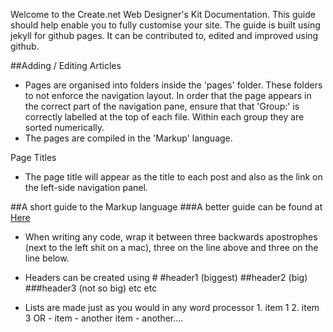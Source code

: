 Welcome to the Create.net Web Designer's Kit Documentation.
This guide should help enable you to fully customise your site. The guide is built using jekyll for github pages. It can be contributed to, edited and improved using github.

##Adding / Editing Articles

- Pages are organised into folders inside the 'pages' folder. These folders to not enforce the navigation layout. In order that the page appears in the correct part of the navigation pane, ensure that that 'Group:' is correctly labelled at the top of each file. Within each group they are sorted numerically.
- The pages are compiled in the 'Markup' language.

Page Titles
- The page title will appear as the title to each post and also as the link on the left-side navigation panel.


##A short guide to the Markup language
###A better guide can be found at [Here](https://github.com/adam-p/markdown-here/wiki/Markdown-Cheatsheet)

 - When writing any code, wrap it between three backwards apostrophes (next to the left shit on a mac), three on the line above and three on the line below.

 - Headers can be created using #
 	#header1 (biggest)
 	##header2 (big)
 	###header3 (not so big)
 	etc etc
 - Lists are made just as you would in any word processor
 		1. item 1
 		2. item 3
 	OR
 		- item
 		- another item
 		- another....

